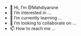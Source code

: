- 👋 Hi, I’m @Mahdiyarsne
- 👀 I’m interested in ...
- 🌱 I’m currently learning ...
- 💞️ I’m looking to collaborate on ...
- 📫 How to reach me ...

<!---
Mahdiyarsne/Mahdiyarsne is a ✨ special ✨ repository because its `README.md` (this file) appears on your GitHub profile.
You can click the Preview link to take a look at your changes.
--->
